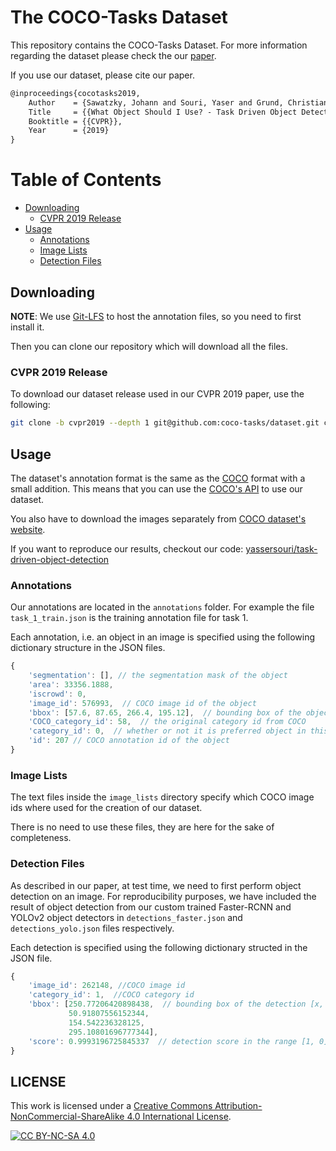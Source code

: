 # The COCO-Tasks Dataset

This repository contains the COCO-Tasks Dataset. For more information regarding the dataset please check the our [paper](https://arxiv.org/abs/1904.03000).

If you use our dataset, please cite our paper.

```latex
@inproceedings{cocotasks2019,
    Author    = {Sawatzky, Johann and Souri, Yaser and Grund, Christian and Gall, Juergen},
    Title     = {{What Object Should I Use? - Task Driven Object Detection}},
    Booktitle = {{CVPR}},
    Year      = {2019}
}
```

Table of Contents
=================
 
 * [Downloading](#downloading)
     * [CVPR 2019 Release](#cvpr-2019-release)
 * [Usage](#usage)
     * [Annotations](#annotations)
     * [Image Lists](#image-lists)
     * [Detection Files](#detection-files)

## Downloading

**NOTE**: We use [Git-LFS](https://git-lfs.github.com/) to host the annotation files, so you need to first install it.

Then you can clone our repository which will download all the files.

### CVPR 2019 Release

To download our dataset release used in our CVPR 2019 paper, use the following:

```bash
git clone -b cvpr2019 --depth 1 git@github.com:coco-tasks/dataset.git coco-tasks
```

## Usage

The dataset's annotation format is the same as the [COCO](http://cocodataset.org/) format with a small addition. This means that you can use the [COCO's API](https://github.com/cocodataset/cocoapi) to use our dataset.

You also have to download the images separately from [COCO dataset's website](http://cocodataset.org/#download).

If you want to reproduce our results, checkout our code: [yassersouri/task-driven-object-detection](https://github.com/yassersouri/task-driven-object-detection)

### Annotations

Our annotations are located in the `annotations` folder. For example the file `task_1_train.json` is the training annotation file for task 1.

Each annotation, i.e. an object in an image is specified using the following dictionary structure in the JSON files.

```js
{
    'segmentation': [], // the segmentation mask of the object
    'area': 33356.1888,
    'iscrowd': 0,
    'image_id': 576993,  // COCO image id of the object
    'bbox': [57.6, 87.65, 266.4, 195.12],  // bounding box of the object
    'COCO_category_id': 58,  // the original category id from COCO
    'category_id': 0,  // whether or not it is preferred object in this image for the task. 0 means "not preferred" and 1 means "preferred"
    'id': 207 // COCO annotation id of the object
}
```

### Image Lists

The text files inside the `image_lists` directory specify which COCO image ids where used for the creation of our dataset.

There is no need to use these files, they are here for the sake of completeness.

### Detection Files

As described in our paper, at test time, we need to first perform object detection on an image. For reproducibility purposes, we have included the result of object detection from our custom trained Faster-RCNN and YOLOv2 object detectors in `detections_faster.json` and `detections_yolo.json` files respectively.

Each detection is specified using the following dictionary structed in the JSON file.

```js
{
    'image_id': 262148, //COCO image id
    'category_id': 1,  //COCO category id
    'bbox': [250.77206420898438,  // bounding box of the detection [x, y, width, height]
             50.91807556152344,
             154.542236328125,
             295.10801696777344],
    'score': 0.9993196725845337  // detection score in the range [1, 0]
}
```

## LICENSE

This work is licensed under a [Creative Commons Attribution-NonCommercial-ShareAlike 4.0
International License][cc-by-nc-sa].

[![CC BY-NC-SA 4.0][cc-by-nc-sa-image]][cc-by-nc-sa]

[cc-by-nc-sa]: http://creativecommons.org/licenses/by-nc-sa/4.0/
[cc-by-nc-sa-image]: https://licensebuttons.net/l/by-nc-sa/4.0/88x31.png
[cc-by-nc-sa-shield]: https://img.shields.io/badge/License-CC%20BY--NC--SA%204.0-lightgrey.svg